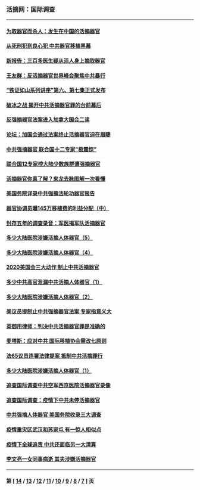 ### 活摘网：国际调查
---
#### [为取器官而杀人：发生在中国的活摘器官](../../pages/nf5947/n13794731.md?09250430) 
#### [从死刑犯到良心犯 中共器官移植黑幕](../../pages/nf5947/n13764669.md?09250430) 
#### [新报告：三百多医生疑从活人身上摘取器官](../../pages/nf5947/n13703044.md?09250430) 
#### [王友群：反活摘器官世界峰会聚焦中共暴行](../../pages/nf5947/n13250738.md?09250430) 
#### [“铁证如山系列讲座”第六、第七集正式发布](../../pages/nf5947/n13106287.md?09250430) 
#### [破冰之战 揭开中共活摘器官罪的台前幕后](../../pages/nf5947/n13082457.md?09250430) 
#### [反强摘器官法案进入加拿大国会二读](../../pages/nf5947/n13033450.md?09250430) 
#### [论坛：加国会通过法案终止活摘器官迫在眉睫](../../pages/nf5947/n13029839.md?09250430) 
#### [中共强摘器官 联合国十二专家“极震惊”](../../pages/nf5947/n13024313.md?09250430) 
#### [联合国12专家控大陆少数族群遭强摘器官](../../pages/nf5947/n13023877.md?09250430) 
#### [活摘器官你真了解？来龙去脉图解一次看懂](../../pages/nf5947/n13013820.md?09250430) 
#### [美国务院详录中共强摘法轮功器官报告](../../pages/nf5947/n12944519.md?09250430) 
#### [器官协调员曝145万移植费的利益分配（中）](../../pages/nf5947/n12894547.md?09250430) 
#### [封存五年的调查录音：军医揭军队活摘器官](../../pages/nf5947/n12798692.md?09250430) 
#### [多少大陆医院涉嫌活摘人体器官（5）](../../pages/nf5947/n12768383.md?09250430) 
#### [多少大陆医院涉嫌活摘人体器官（4）](../../pages/nf5947/n12664434.md?09250430) 
#### [2020美国会三大动作 制止中共活摘器官](../../pages/nf5947/n12682004.md?09250430) 
#### [多少中共高官泄漏中共活摘人体器官（1）](../../pages/nf5947/n12671234.md?09250430) 
#### [多少大陆医院涉嫌活摘人体器官（2）](../../pages/nf5947/n12655589.md?09250430) 
#### [美议员提制止中共强摘器官法案 专家指意义大](../../pages/nf5947/n12630561.md?09250430) 
#### [英御用律师：判决中共活摘器官罪是准确的](../../pages/nf5947/n12580740.md?09250430) 
#### [麦塔斯：应对中共 国际移植协会需改七原则](../../pages/nf5947/n12514711.md?09250430) 
#### [法65议员连署法律提案 抵制中共活摘罪行](../../pages/nf5947/n12437047.md?09250430) 
#### [多少大陆医院涉嫌活摘人体器官（1）](../../pages/nf5947/n12414284.md?09250430) 
#### [追查国际调查中共空军西京医院活摘器官录像](../../pages/nf5947/n12348837.md?09250430) 
#### [追查国际调查：疫情下中共未停活摘器官](../../pages/nf5947/n12273415.md?09250430) 
#### [中共强摘人体器官 美国务院收录三大调查](../../pages/nf5947/n12181488.md?09250430) 
#### [疫情重灾区武汉和苏家屯 有一惊人相似点](../../pages/nf5947/n12150824.md?09250430) 
#### [疫情下全球追责 中共还面临另一大清算](../../pages/nf5947/n12070397.md?09250430) 
#### [李文亮一女同事病逝 其夫涉嫌活摘器官](../../pages/nf5947/n11957882.md?09250430) 

---
#### 第 [ [14](./14.md?09250430) / [13](./13.md?09250430) / [12](./12.md?09250430) / [11](./11.md?09250430) / [10](./10.md?09250430) / [9](./9.md?09250430) / [8](./8.md?09250430) / [7](./7.md?09250430) ] 页
